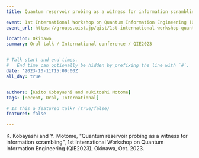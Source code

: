 ```yaml
---
title: Quantum reservoir probing as a witness for information scrambling @ QIE

event: 1st International Workshop on Quantum Information Engineering (QIE2023)
event_url: https://groups.oist.jp/qist/1st-international-workshop-quantum-information-engineering-qie2023

location: Okinawa
summary: Oral talk / International conference / QIE2023


# Talk start and end times.
#   End time can optionally be hidden by prefixing the line with `#`.
date: '2023-10-11T15:00:00Z'
all_day: true


authors: [Kaito Kobayashi and Yukitoshi Motome]
tags: [Recent, Oral, International]

# Is this a featured talk? (true/false)
featured: false

---
```


K. Kobayashi and Y. Motome, "Quantum reservoir probing as a witness for information scrambling", 1st International Workshop on Quantum Information Engineering (QIE2023), Okinawa, Oct. 2023.